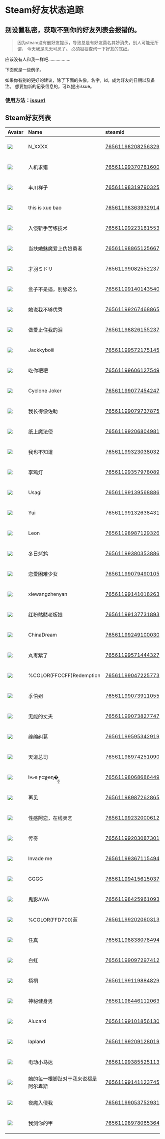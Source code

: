 # Steam好友状态追踪
## 别设置私密，获取不到你的好友列表会报错的。

> 因为steam没有删好友提示，导致总是有好友莫名其妙消失，别人可能无所谓，
> 今天我是忍无可忍了。 必须狠狠查询一下好友的底细。

应该没有人和我一样吧………………

下面就是一些例子。

如果你有别的更好的建议，除了下面的头像，名字，id，成为好友的日期以及备注。 想要加新的记录信息的，可以提出issue。

### 使用方法：[issue1](https://github.com/systemannounce/SteamFriends/issues/1)



## Steam好友列表

| Avatar                                                                            | Name                     | steamid                                                                     | is_friend   | BFD                 | removed_time   | Remark   |
|:----------------------------------------------------------------------------------|:-------------------------|:----------------------------------------------------------------------------|:------------|:--------------------|:---------------|:---------|
| ![](https://avatars.steamstatic.com/f999eded11dd78ede928fb38d48228a84c1ac6a0.jpg) | N_XXXX                   | [76561198208256329](https://steamcommunity.com/profiles/76561198208256329/) | ✅           | 2022-12-05 02:48:56 |                |          |
| ![](https://avatars.steamstatic.com/8979ac0f0808a404de01cf938aa3768f3973c291.jpg) | 人机求猎                     | [76561199370781600](https://steamcommunity.com/profiles/76561199370781600/) | ✅           | 2023-09-22 03:46:12 |                |          |
| ![](https://avatars.steamstatic.com/cd6fa46ededc574ad43dbd5e2b6f1e8afd657c00.jpg) | 丰川祥子                     | [76561198319790325](https://steamcommunity.com/profiles/76561198319790325/) | ✅           | 2023-06-18 14:08:52 |                |          |
| ![](https://avatars.steamstatic.com/90f62776361be675c6fc4690ce6a7532b1c5b59d.jpg) | this is xue bao          | [76561198363932914](https://steamcommunity.com/profiles/76561198363932914/) | ✅           | 2022-08-13 08:04:03 |                |          |
| ![](https://avatars.steamstatic.com/148ff422f2245ab66abfeabf3f7506861d6b703b.jpg) | 入侵新手苦练技术                 | [76561199223181553](https://steamcommunity.com/profiles/76561199223181553/) | ✅           | 2022-12-29 02:32:02 |                |          |
| ![](https://avatars.steamstatic.com/97e4ec4ccfd6b3651b47f729ac8ca98445996e3e.jpg) | 当扶她魅魔爱上伪娘勇者              | [76561198865125667](https://steamcommunity.com/profiles/76561198865125667/) | ✅           | 2023-03-21 12:49:02 |                |          |
| ![](https://avatars.steamstatic.com/a03f53578b11a96f4187327e7e51b01cd0b0a5ef.jpg) | 才羽ミドリ                    | [76561199082552237](https://steamcommunity.com/profiles/76561199082552237/) | ✅           | 2022-08-28 08:20:00 |                |          |
| ![](https://avatars.steamstatic.com/8679223944789b74335d2b34064737f6c881aac8.jpg) | 盒子不是逼，别舔这么               | [76561199140143540](https://steamcommunity.com/profiles/76561199140143540/) | ✅           | 2023-03-26 09:51:04 |                |          |
| ![](https://avatars.steamstatic.com/b2c0f6ee35e24dd0c577dfc3d873ea005e0da8c2.jpg) | 她说我不够优秀                  | [76561199267468865](https://steamcommunity.com/profiles/76561199267468865/) | ✅           | 2022-08-11 10:47:35 |                |          |
| ![](https://avatars.steamstatic.com/67eec07f9a63b172b893b35a35c9f3cd60de46f7.jpg) | 做爱止住我的泪                  | [76561198826155237](https://steamcommunity.com/profiles/76561198826155237/) | ✅           | 2022-12-13 10:19:36 |                |          |
| ![](https://avatars.steamstatic.com/fef49e7fa7e1997310d705b2a6158ff8dc1cdfeb.jpg) | Jackkyboiii              | [76561199572175145](https://steamcommunity.com/profiles/76561199572175145/) | ✅           | 2024-07-02 07:33:12 |                |          |
| ![](https://avatars.steamstatic.com/9b2a4e89d8e864dd84322731ac3a10c60a2cb3da.jpg) | 吃你粑粑                     | [76561199606127549](https://steamcommunity.com/profiles/76561199606127549/) | ✅           | 2024-04-09 13:00:13 |                |          |
| ![](https://avatars.steamstatic.com/9945406f240ea1a932bb64e71240e7cc0188d0c6.jpg) | Cyclone Joker            | [76561199077454247](https://steamcommunity.com/profiles/76561199077454247/) | ✅           | 2022-08-11 01:47:01 |                |          |
| ![](https://avatars.steamstatic.com/8cf7fd2e0e1b5ecddc200ebe10b33f203437a6f2.jpg) | 我长得像佐助                   | [76561199079737875](https://steamcommunity.com/profiles/76561199079737875/) | ✅           | 2023-04-29 02:12:46 |                |          |
| ![](https://avatars.steamstatic.com/8df3fbb9717a9433d4c709138700c25228676cb9.jpg) | 纸上魔法使                    | [76561199206804981](https://steamcommunity.com/profiles/76561199206804981/) | ✅           | 2023-01-29 13:46:19 |                |          |
| ![](https://avatars.steamstatic.com/a87ccbfef8052b1f041631ab02b14726582cb7e2.jpg) | 我也不知道                    | [76561199323038032](https://steamcommunity.com/profiles/76561199323038032/) | ✅           | 2024-04-02 12:03:51 |                |          |
| ![](https://avatars.steamstatic.com/7d27e17976a98ec527c65e64d031f988b9363e48.jpg) | 李鸡灯                      | [76561199357978089](https://steamcommunity.com/profiles/76561199357978089/) | ✅           | 2023-03-29 09:21:26 |                |          |
| ![](https://avatars.steamstatic.com/ec88b87894e75eaf15c462e2c529e7bf8434277a.jpg) | Usagi                    | [76561199139568886](https://steamcommunity.com/profiles/76561199139568886/) | ✅           | 2022-12-05 10:11:37 |                |          |
| ![](https://avatars.steamstatic.com/2da4a5b78205cc064d8766e75a0c265f3f9eb687.jpg) | Yui                      | [76561199132638431](https://steamcommunity.com/profiles/76561199132638431/) | ✅           | 2022-08-13 11:42:43 |                |          |
| ![](https://avatars.steamstatic.com/2db22abf8a10ab16936c41bd21a1dd8d9f3492ec.jpg) | Leon                     | [76561198987129326](https://steamcommunity.com/profiles/76561198987129326/) | ✅           | 2022-08-14 11:54:35 |                |          |
| ![](https://avatars.steamstatic.com/02cff36fe1eebfef9fb8afdd588eb7f53fd1325a.jpg) | 冬日烤鸩                     | [76561199380353886](https://steamcommunity.com/profiles/76561199380353886/) | ✅           | 2023-07-04 00:32:49 |                |          |
| ![](https://avatars.steamstatic.com/1191c81a57194f64acfcda94f0fd0cb94e92eff7.jpg) | 恋爱困难少女                   | [76561199079490105](https://steamcommunity.com/profiles/76561199079490105/) | ✅           | 2023-08-27 13:38:18 |                |          |
| ![](https://avatars.steamstatic.com/a0059299f64640eb86a07b27c111f2eef0984c22.jpg) | xiewangzhenyan           | [76561199141018263](https://steamcommunity.com/profiles/76561199141018263/) | ✅           | 2022-09-07 12:02:58 |                |          |
| ![](https://avatars.steamstatic.com/947ac7706a951e71e2589fbb30e0d09c5f4c02cf.jpg) | 红粉骷髅老板娘                  | [76561199137731893](https://steamcommunity.com/profiles/76561199137731893/) | ✅           | 2023-02-15 07:17:10 |                |          |
| ![](https://avatars.steamstatic.com/a986dc84063fb5bcf19da3cd6dd4f27b85fe4396.jpg) | ChinaDream               | [76561199249100030](https://steamcommunity.com/profiles/76561199249100030/) | ✅           | 2022-08-15 12:11:19 |                |          |
| ![](https://avatars.steamstatic.com/36c3d8e8ce5f3fbac7d0a590fd7b91b6159d8710.jpg) | 丸毒紫了                     | [76561199571444327](https://steamcommunity.com/profiles/76561199571444327/) | ✅           | 2024-04-04 05:50:33 |                |          |
| ![](https://avatars.steamstatic.com/257c69336e594859bf439dc9d962522de7f306b6.jpg) | %COLOR(FFCCFF)Redemption | [76561199047225773](https://steamcommunity.com/profiles/76561199047225773/) | ✅           | 2023-12-17 12:29:47 |                |          |
| ![](https://avatars.steamstatic.com/8f6916be3dcc60a0c3e9391276bce389a138b83a.jpg) | 季伯殂                      | [76561199073911055](https://steamcommunity.com/profiles/76561199073911055/) | ✅           | 2023-02-01 12:14:04 |                |          |
| ![](https://avatars.steamstatic.com/ec3c1de2c19f57c45e08535b6e79296c3a4c53a5.jpg) | 无能的丈夫                    | [76561199073827747](https://steamcommunity.com/profiles/76561199073827747/) | ✅           | 2023-01-08 06:13:34 |                |          |
| ![](https://avatars.steamstatic.com/ab2aa364f6b9464e3606fe2a19f3c14750b2491f.jpg) | 缠绵纠葛                     | [76561199595342919](https://steamcommunity.com/profiles/76561199595342919/) | ✅           | 2024-09-13 07:48:18 |                |          |
| ![](https://avatars.steamstatic.com/ccd744edbb55a43da7f2d094a9c41949205ab8e9.jpg) | 天道总司                     | [76561198974251090](https://steamcommunity.com/profiles/76561198974251090/) | ✅           | 2023-02-11 15:01:59 |                |          |
| ![](https://avatars.steamstatic.com/700657035d302729e018afa2e4f223393aa972c1.jpg) | ƚԋҽ ϝαʅʅҽɳ�̤̰̺̹̤         | [76561198068686449](https://steamcommunity.com/profiles/76561198068686449/) | ✅           | 2023-02-12 13:06:01 |                |          |
| ![](https://avatars.steamstatic.com/5be99fd9dc5fe8b1edf23a85598bc227d6349714.jpg) | 再见                       | [76561198987262865](https://steamcommunity.com/profiles/76561198987262865/) | ✅           | 2023-08-29 13:04:02 |                |          |
| ![](https://avatars.steamstatic.com/d7016256c643aa27c1680e558868979ed97963ab.jpg) | 性感阿恋，在线卖艺                | [76561199232000612](https://steamcommunity.com/profiles/76561199232000612/) | ✅           | 2023-03-30 04:49:54 |                |          |
| ![](https://avatars.steamstatic.com/fa25e4e3159e7440d4a744f5d2760b40b8e4e7c9.jpg) | 传奇                       | [76561199203087301](https://steamcommunity.com/profiles/76561199203087301/) | ✅           | 2022-08-14 02:10:59 |                |          |
| ![](https://avatars.steamstatic.com/ff6623630cb51be1c2402362ad2c9da6e75f9124.jpg) | lnvade me                | [76561199367115494](https://steamcommunity.com/profiles/76561199367115494/) | ✅           | 2022-12-05 03:35:40 |                |          |
| ![](https://avatars.steamstatic.com/c35abdb07e1eff37f1a85052599705de2566b512.jpg) | GGGG                     | [76561199415615037](https://steamcommunity.com/profiles/76561199415615037/) | ✅           | 2023-04-23 05:10:24 |                |          |
| ![](https://avatars.steamstatic.com/7f2dcec80351c179a476366aca0ebc8fa3297dc7.jpg) | 鬼影AWA                    | [76561198425961093](https://steamcommunity.com/profiles/76561198425961093/) | ✅           | 2023-04-16 04:18:44 |                |          |
| ![](https://avatars.steamstatic.com/3347685d5b0ffdf9fb2eacdabdcfe12d672d3294.jpg) | %COLOR(FFD700)蓝          | [76561199202060313](https://steamcommunity.com/profiles/76561199202060313/) | ✅           | 2023-01-23 04:17:55 |                |          |
| ![](https://avatars.steamstatic.com/b70eecb2e98fb9626fd4aa71273c60e2ca5b8f4d.jpg) | 任真                       | [76561198838078494](https://steamcommunity.com/profiles/76561198838078494/) | ✅           | 2022-09-18 14:22:18 |                |          |
| ![](https://avatars.steamstatic.com/92c669e44bebd106a94c578a07e655ce846891e5.jpg) | 白虹                       | [76561199097297412](https://steamcommunity.com/profiles/76561199097297412/) | ✅           | 2022-08-09 08:11:03 |                |          |
| ![](https://avatars.steamstatic.com/f41e0a3a169612e4460a9decd7202c6ce1fa5172.jpg) | 梧桐                       | [76561199119884829](https://steamcommunity.com/profiles/76561199119884829/) | ✅           | 2023-01-29 08:01:40 |                |          |
| ![](https://avatars.steamstatic.com/2ace8179e8744b319eec0fd288ae501eb03e7b22.jpg) | 神秘健身男                    | [76561198446112063](https://steamcommunity.com/profiles/76561198446112063/) | ✅           | 2022-09-06 01:18:32 |                |          |
| ![](https://avatars.steamstatic.com/14c94ace391b90e2c5c3e07e44f518f25a3d4376.jpg) | Alucard                  | [76561199101856130](https://steamcommunity.com/profiles/76561199101856130/) | ✅           | 2022-10-25 09:41:34 |                |          |
| ![](https://avatars.steamstatic.com/edea68afd57a75255af47916521ba7b4bd0174c1.jpg) | lapland                  | [76561199209128019](https://steamcommunity.com/profiles/76561199209128019/) | ✅           | 2023-01-16 06:58:06 |                |          |
| ![](https://avatars.steamstatic.com/7abb591fb71f8ae361bc0efb38f750d483f67ee0.jpg) | 电动小马达                    | [76561199385525113](https://steamcommunity.com/profiles/76561199385525113/) | ✅           | 2022-09-16 02:00:39 |                |          |
| ![](https://avatars.steamstatic.com/50767cea96889a121066ed45c098873cb258f8f3.jpg) | 她的每一根脚趾对于我来说都是阿尔卑斯       | [76561199141123745](https://steamcommunity.com/profiles/76561199141123745/) | ✅           | 2022-08-11 12:51:36 |                |          |
| ![](https://avatars.steamstatic.com/1be717cb4906f970c884966a42568364ea6e5d97.jpg) | 夜魔入侵我                    | [76561199053752931](https://steamcommunity.com/profiles/76561199053752931/) | ✅           | 2022-11-22 04:55:31 |                |          |
| ![](https://avatars.steamstatic.com/5a00f653293901edfc2126243cea5882664dad39.jpg) | 我测你的甲                    | [76561198978065364](https://steamcommunity.com/profiles/76561198978065364/) | ✅           | 2022-08-09 09:49:36 |                |          |